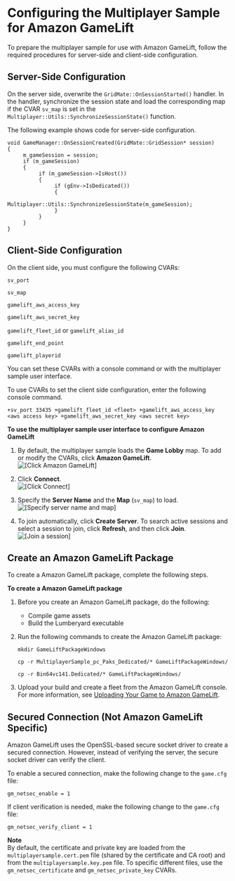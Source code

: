 # Configuring the Multiplayer Sample for Amazon GameLift<a name="network-multiplayer-gs-gamelift"></a>

To prepare the multiplayer sample for use with Amazon GameLift, follow the required procedures for server\-side and client\-side configuration\.

## Server\-Side Configuration<a name="network-multiplayer-gs-gamelift-server-side-configuration"></a>

On the server side, overwrite the `GridMate::OnSessionStarted()` handler\. In the handler, synchronize the session state and load the corresponding map if the CVAR `sv_map` is set in the `Multiplayer::Utils::SynchronizeSessionState()` function\.

The following example shows code for server\-side configuration\.

```
void GameManager::OnSessionCreated(GridMate::GridSession* session)
{
     m_gameSession = session;
     if (m_gameSession)
     {          
          if (m_gameSession->IsHost())
          {
               if (gEnv->IsDedicated())
               {
                    Multiplayer::Utils::SynchronizeSessionState(m_gameSession);
               }
          }
     }
}
```

## Client\-Side Configuration<a name="network-multiplayer-gs-gamelift-client-side-configuration"></a>

On the client side, you must configure the following CVARs:

`sv_port`

`sv_map`

`gamelift_aws_access_key`

`gamelift_aws_secret_key`

`gamelift_fleet_id` or `gamelift_alias_id`

`gamelift_end_point`

`gamelift_playerid`

You can set these CVARs with a console command or with the multiplayer sample user interface\.

To use CVARs to set the client side configuration, enter the following console command\.

```
+sv_port 33435 +gamelift_fleet_id <fleet> +gamelift_aws_access_key <aws access key> +gamelift_aws_secret_key <aws secret key>
```

**To use the multiplayer sample user interface to configure Amazon GameLift**

1. By default, the multiplayer sample loads the **Game Lobby** map\. To add or modify the CVARs, click **Amazon GameLift**\.  
![\[Click Amazon GameLift\]](http://docs.aws.amazon.com/lumberyard/latest/userguide/images/network-multiplayer-gs-gamelift-choose-gamelift.png)

1. Click **Connect**\.  
![\[Click Connect\]](http://docs.aws.amazon.com/lumberyard/latest/userguide/images/network-multiplayer-gs-gamelift-connect.png)

1. Specify the **Server Name** and the **Map** \(`sv_map`\) to load\.  
![\[Specify server name and map\]](http://docs.aws.amazon.com/lumberyard/latest/userguide/images/network-multiplayer-gs-gamelift-server-and-map.png)

1. To join automatically, click **Create Server**\. To search active sessions and select a session to join, click **Refresh**, and then click **Join**\.  
![\[Join a session\]](http://docs.aws.amazon.com/lumberyard/latest/userguide/images/network-multiplayer-gs-gamelift-join-session.png)

## Create an Amazon GameLift Package<a name="network-multiplayer-gs-gamelift-create-gamelift-package"></a>

To create a Amazon GameLift package, complete the following steps\.

**To create a Amazon GameLift package**

1. Before you create an Amazon GameLift package, do the following:
   + Compile game assets
   + Build the Lumberyard executable

1. Run the following commands to create the Amazon GameLift package:

   ```
   mkdir GameLiftPackageWindows
   ```

   ```
   cp -r MultiplayerSample_pc_Paks_Dedicated/* GameLiftPackageWindows/
   ```

   ```
   cp -r Bin64vc141.Dedicated/* GameLiftPackageWindows/
   ```

1. Upload your build and create a fleet from the Amazon GameLift console\. For more information, see [Uploading Your Game to Amazon GameLift](https://docs.aws.amazon.com/gamelift/latest/developerguide/gamelift-build-intro.html)\.

## Secured Connection \(Not Amazon GameLift Specific\)<a name="network-multiplayer-gs-gamelift-secured-connection-non-gamelift"></a>

Amazon GameLift uses the OpenSSL\-based secure socket driver to create a secured connection\. However, instead of verifying the server, the secure socket driver can verify the client\.

To enable a secured connection, make the following change to the `game.cfg` file:

```
gm_netsec_enable = 1
```

If client verification is needed, make the following change to the `game.cfg` file:

```
gm_netsec_verify_client = 1
```

**Note**  
By default, the certificate and private key are loaded from the `multiplayersample.cert.pem` file \(shared by the certificate and CA root\) and from the `multiplayersample.key.pem` file\. To specific different files, use the `gm_netsec_certificate` and `gm_netsec_private_key` CVARs\.